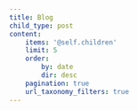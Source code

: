 ```yaml
---
title: Blog
child_type: post
content:
    items: '@self.children'
    limit: 5
    order:
        by: date
        dir: desc
    pagination: true
    url_taxonomy_filters: true
---
```


